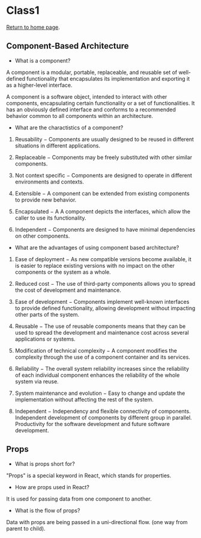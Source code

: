 # Class1

[Return to home page](https://momansi96.github.io/reading-notes/). 

## Component-Based Architecture 

* What is a component?

A component is a modular, portable, replaceable, and reusable set of well-defined functionality that encapsulates its implementation and exporting it as a higher-level interface.

A component is a software object, intended to interact with other components, encapsulating certain functionality or a set of functionalities. It has an obviously defined interface and conforms to a recommended behavior common to all components within an architecture.


* What are the charactistics of a component?

1. Reusability − Components are usually designed to be reused in different situations in different applications. 

2. Replaceable − Components may be freely substituted with other similar components.

3. Not context specific − Components are designed to operate in different environments and contexts.

4. Extensible − A component can be extended from existing components to provide new behavior.

5. Encapsulated − A A component depicts the interfaces, which allow the caller to use its functionality. 

6. Independent − Components are designed to have minimal dependencies on other components.


* What are the advantages of using component based architecture?

1. Ease of deployment − As new compatible versions become available, it is easier to replace existing versions with no impact on the other components or the system as a whole.

2. Reduced cost − The use of third-party components allows you to spread the cost of development and maintenance.

3. Ease of development − Components implement well-known interfaces to provide defined functionality, allowing development without impacting other parts of the system.

4. Reusable − The use of reusable components means that they can be used to spread the development and maintenance cost across several applications or systems.

5. Modification of technical complexity − A component modifies the complexity through the use of a component container and its services.

6. Reliability − The overall system reliability increases since the reliability of each individual component enhances the reliability of the whole system via reuse.

7. System maintenance and evolution − Easy to change and update the implementation without affecting the rest of the system.

8. Independent − Independency and flexible connectivity of components. Independent development of components by different group in parallel. Productivity for the software development and future software development.


## Props 

* What is props short for?

"Props" is a special keyword in React, which stands for properties. 


* How are props used in React?

It is used for passing data from one component to another.


* What is the flow of props?

Data with props are being passed in a uni-directional flow. (one way from parent to child). 



